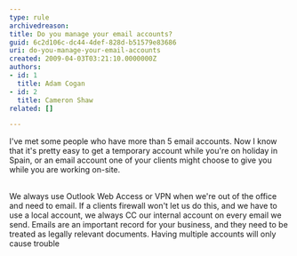 ```yaml
---
type: rule
archivedreason: 
title: Do you manage your email accounts?
guid: 6c2d106c-dc44-4def-828d-b51579e83686
uri: do-you-manage-your-email-accounts
created: 2009-04-03T03:21:10.0000000Z
authors:
- id: 1
  title: Adam Cogan
- id: 2
  title: Cameron Shaw
related: []

---
```



I've met some people who have more than 5 email accounts. Now I know that it's pretty easy to get a temporary account while you're on holiday in Spain, or an email account one of your clients might choose to give you while you are working on-site. 
<br><excerpt class='endintro'></excerpt><br>
<p>We always use Outlook Web Access or VPN when we're out of the office and need to email. If a clients firewall won't let us do this, and we have to use a local account, we always CC our internal account on every email we send. Emails are an important record for your business, and they need to be treated as legally relevant documents. Having multiple accounts will only cause trouble</p>


